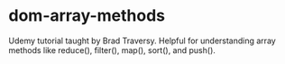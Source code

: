 # dom-array-methods
Udemy tutorial taught by Brad Traversy. Helpful for understanding array methods like reduce(), filter(), map(), sort(), and push().
